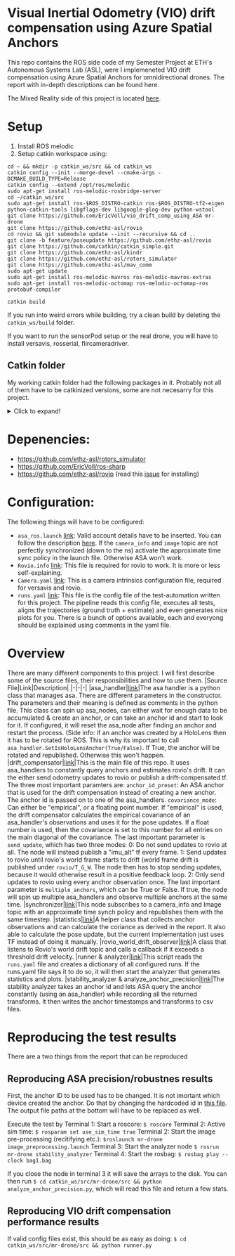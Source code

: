# Visual Inertial Odometry (VIO) drift compensation using Azure Spatial Anchors

This repo contains the ROS side code of my Semester Project at ETH's Autonomous Systems Lab (ASL), were I implemeneted VIO drift compensation using Azure Spatial Anchors for omnidirectional drones. The report with in-depth descriptions can be found here.

The Mixed Reality side of this project is located [here](https://github.com/EricVoll/ethz_asl_semester_project).

# Setup
1. Install ROS melodic
2. Setup catkin workspace using:
 ```
 cd ~ && mkdir -p catkin_ws/src && cd catkin_ws
 catkin config --init --merge-devel --cmake-args -DCMAKE_BUILD_TYPE=Release
 catkin config --extend /opt/ros/melodic
 sudo apt-get install ros-melodic-rosbridge-server
 cd ~/catkin_ws/src
 sudo apt-get install ros-$ROS_DISTRO-catkin ros-$ROS_DISTRO-tf2-eigen python-catkin-tools libgflags-dev libgoogle-glog-dev python-wstool
 git clone https://github.com/EricVoll/vio_drift_comp_using_ASA mr-drone
 git clone https://github.com/ethz-asl/rovio 
 cd rovio && git submodule update --init --recursive && cd ..
 git clone -b feature/poseupdate https://github.com/ethz-asl/rovio
 git clone https://github.com/catkin/catkin_simple.git
 git clone https://github.com/ethz-asl/kindr
 git clone https://github.com/ethz-asl/rotors_simulator
 git clone https://github.com/ethz-asl/mav_comm
 sudo apt-get update
 sudo apt-get install ros-melodic-mavros ros-melodic-mavros-extras
 sudo apt-get install ros-melodic-octomap ros-melodic-octomap-ros protobuf-compiler
 
 catkin build
 ```
 If you run into weird errors while building, try a clean build by deleting the `catkin_ws/build` folder.
 
 If you want to run the sensorPod setup or the real drone, you will have to install versavis, rosserial, flircameradriver.
 
## Catkin folder
My working catkin folder had the following packages in it. Probably not all of them have to be catkinized versions, some are not necesarry for this project.

<details>
  <summary>Click to expand!</summary>

- azure_spatial_anchors_ros      
- cgal_catkin          
- gflags_catkin    
- json_catkin      
- mav_comm      
- minkindr_gtsam
- rovio
- cad-percept                    
- eigen_catkin         
- glog_catkin      
- kindr            
- mav_tools     
- minkindr_ros    
- rpg_trajectory_evaluation
- catkin_boost_python_buildtool  
- eigen_checks         
- gtsam_catkin     
- libnabo          
- metis_catkin  
- mr-drone
- catkin_simple                  
- ethzasl_icp_mapping  
- image_undistort  
- libpointmatcher  
- minkindr      
- numpy_eigen
</details>

 
# Depenencies:
- https://github.com/ethz-asl/rotors_simulator
- https://github.com/EricVoll/ros-sharp
- https://github.com/ethz-asl/rovio (read this [issue](https://github.com/ethz-asl/rovio/issues/183) for installing)

# Configuration:
The following things will have to be configured:
 - `asa_ros.launch` [link](https://github.com/EricVoll/SemesterProjectROS/blob/main/launch/asa_ros.launch): Valid account details have to be inserted. You can follow the description [here](https://github.com/microsoft/azure_spatial_anchors_ros/wiki#requirements). If the `camera_info` and `image` topic are not perfectly synchronized (down to the ns) activate the approximate time sync policy in the launch file. Otherwise ASA won't work.
 - `Rovio.info` [link](https://github.com/EricVoll/SemesterProjectROS/blob/main/cfg/rovio.info): This file is required for rovio to work. It is more or less self-explaining.
 - `Camera.yaml` [link](https://github.com/EricVoll/SemesterProjectROS/blob/main/cfg/cam0.yaml): This is a camera intrinsics configuration file, required for versavis and rovio.
 - `runs.yaml` [link](https://github.com/EricVoll/SemesterProjectROS/blob/main/cfg/runs.yaml): This file is the config file of the test-automation written for this project. The pipeline reads this config file, executes all tests, aligns the trajectories (ground truth + estimate) and even generates nice plots for you. There is a bunch of options available, each and everyong should be explained using comments in the yaml file.

# Overview

There are many different components to this project. I will first describe some of the source files, their responsibilities and how to use them.
|Source File|Link|Description|
|-|-|-|
|asa_handler|[link](https://github.com/EricVoll/SemesterProjectROS/blob/main/src/asa_handler.py)|The asa handler is a python class that manages asa. There are different parameters in the constructor. The parameters and their meaning is defined as comments in the python file. This class can spin up asa_nodes, can either wait for enough data to be accumulated & create an anchor, or can take an anchor id and start to look for it. If configured, it will reset the asa_node after finding an anchor and restart the process. (Side info: if an anchor was created by a HoloLens then it has to be rotated for ROS. This is why its important to call `asa_handler.SetIsHoloLensAnchor(True/False)`. If True, the anchor will be rotated and republished. Otherwise this won't happen.
|drift_compensator|[link](https://github.com/EricVoll/SemesterProjectROS/blob/main/src/drift_compensator.py)|This is the main file of this repo. It uses asa_handlers to constantly query anchors and estimates rovio's drift. It can the either send odometry updates to rovio or publish a drift-compensated tf. The three most important paramters are: `anchor_id_preset`: An ASA anchor that is used for the drift compensation instead of creating a new anchor. The anchor id is passed on to one of the asa_handlers. `covariance_mode`: Can either be "empirical", or a floating point number. If "empirical" is used, the drift compensator calculates the empirical covariance of an asa_handler's observations and uses it for the pose updates. If a float number is used, then the covariance is set to this number for all entries on the main diagonal of the covariance. The last important parameter is `send_update`, which has two three modes: 0: Do not send updates to rovio at all. The node will instead publish a "imu_alt" tf every frame. 1: Send updates to rovio until rovio's world frame starts to drift (world frame drift is published under `rovio/T_G_W`. The node then has to stop sending updates, because it would otherwise result in a positive feedback loop. 2: Only send updates to rovio using every anchor observation once. The last important parameter is `multiple_anchors`, which can be True or False. If true, the node will spin up multiple asa_handlers and observe multiple anchors at the same time.
|synchronizer|[link](https://github.com/EricVoll/SemesterProjectROS/blob/main/src/synchronizer.py)|This node subscribes to a camera_info and Image topic with an approximate time synch policy and republishes them with the same timestep. 
|statistics|[link](https://github.com/EricVoll/SemesterProjectROS/blob/main/src/statistics.py)|A helper class that collects anchor observations and can calculate the coriance as derived in the report. It also able to calculate the pose update, but the current implementation just uses TF instead of doing it manually.
|rovio_world_drift_observer|[link](https://github.com/EricVoll/SemesterProjectROS/blob/main/src/rovio_world_drift_observer.py)|A class that listens to Rovio's world drift topic and calls a callback if it exceeds a threshold drift velocity.
|runner & analyzer|[link](https://github.com/EricVoll/SemesterProjectROS/blob/main/src/runner.py)|This script reads the `runs.yaml` file and creates a dictionary of all configured runs. If the runs.yaml file says it to do so, it will then start the analyzer that generates statistics and plots.
|stability_analyzer & analyze_anchor_precision|[link](https://github.com/EricVoll/SemesterProjectROS/blob/main/src/stability_analyzer.py)|The stability analyzer takes an anchor id and lets ASA query the anchor constantly (using an asa_handler) while recording all the returned transforms. It then writes the anchor timestamps and transforms to csv files.

# Reproducing the test results
There are a two things from the report that can be reproduced

## Reproducing ASA precision/robustnes results
First, the anchor ID to be used has to be changed. It is not imortant which device created the anchor. Do that by changing the hardcoded id in [this file](https://github.com/EricVoll/SemesterProjectROS/blob/main/src/stability_analyzer.py). The output file paths at the bottom will have to be replaced as well.

Execute the test by 
Terminal 1: Start a roscore: `$ roscore`
Terminal 2: Active sim time: `$ rosparam set use_sim_time true`
Terminal 2: Start the image pre-processing (recitifying etc.): `$roslaunch mr-drone image_preprocessing.launch`
Terminal 3: Start the analyzer node `$ rosrun mr-drone stability_analyzer`
Terminal 4: Start the rosbag: `$ rosbag play --clock bag1.bag`

If you close the node in terminal 3 it will save the arrays to the disk.
You can then run `$ cd catkin_ws/src/mr-drone/src && python analyze_anchor_precision.py`, which will read this file and return a few stats.

## Reproducing VIO drift compensation performance results
If valid config files exist, this should be as easy as doing: 
`$ cd catkin_ws/src/mr-drone/src && python runner.py`

